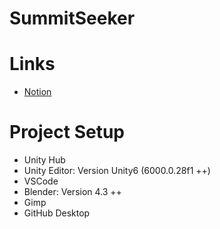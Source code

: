 # SummitSeeker

# Links
 - [Notion](https://www.notion.so/Startseite-148bd82e1ce981cda604d8646e280fa9?pvs=13)

# Project Setup
- Unity Hub
- Unity Editor: Version Unity6 (6000.0.28f1 ++)
- VSCode
- Blender: Version 4.3 ++
- Gimp
- GitHub Desktop
